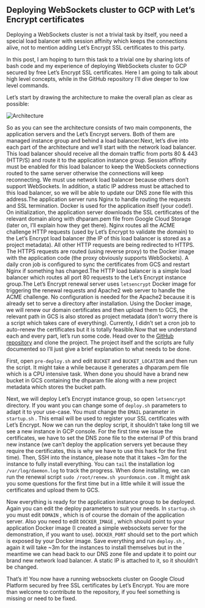 ## Deploying WebSockets cluster to GCP with Let’s Encrypt certificates

Deploying a WebSockets cluster is not a trivial task by itself, you need a special load balancer with session affinity which keeps the connections alive, not to mention adding Let’s Encrypt SSL certificates to this party.

In this post, I am hoping to turn this task to a trivial one by sharing lots of bash code and my experience of deploying WebSockets cluster to GCP secured by free Let’s Encrypt SSL certificates. Here I am going to talk about high level concepts, while in the GitHub repository I’ll dive deeper to low level commands.

Let’s start by drawing the architecture to make the overall plan as clear as possible:

![Architecture](//images.ctfassets.net/de3wzrfouuq1/7b31NcjzOOKxN5AQ17KIOc/167d78e9a3ea183ac35c0cc939617f10/2.png)


So as you can see the architecture consists of two main components, the application servers and the Let’s Encrypt servers. Both of them are managed instance group and behind a load balancer.Next, let’s dive into each part of the architecture and we’ll start with the network load balancer. This load balancer should receive all the domain traffic from ports 80 &amp; 443 (HTTP/S) and route it to the application instance group. Session affinity must be enabled for this load balancer to keep the WebSockets connections routed to the same server otherwise the connections will keep reconnecting. We must use network load balancer because others don’t support WebSockets. In addition, a static IP address must be attached to this load balancer, so we will be able to update our DNS zone file with this address.The application server runs Nginx to handle routing the requests and SSL termination. Docker is used for the application itself (your code!). On initialization, the application server downloads the SSL certificates of the relevant domain along with dhparam.pem file from Google Cloud Storage (later on, I’ll explain how they get there). Nginx routes all the ACME challenge HTTP requests (used by Let’s Encrypt to validate the domain) to the Let’s Encrypt load balancer (the IP of this load balancer is stored as a project metadata). All other HTTP requests are being redirected to HTTPS. The HTTPS requests are routed (using reverse proxy) to the Docker image with the application code (the proxy obviously supports WebSockets). A daily cron job is configured to sync the certificates from GCS and restart Nginx if something has changed.The HTTP load balancer is a simple load balancer which routes all port 80 requests to the Let’s Encrypt instance group.The Let’s Encrypt renewal server uses `letsencrypt` Docker image for triggering the renewal requests and Apache2 web server to handle the ACME challenge. No configuration is needed for the Apache2 because it is already set to serve a directory after installation. Using the Docker image, we will renew our domain certificates and then upload them to GCS, the relevant path in GCS is also stored as project metadata (don’t worry there is a script which takes care of everything). Currently, I didn’t set a cron job to auto-renew the certificates but it is totally feasible.Now that we understand each and every part, let’s run some code. Head over to the [GitHub repository](http://bit.ly/2gWsG9B) and clone the project. The project itself and the scripts are fully documented so I’ll just give a brief explanation to what needs to be done.

First, open `pre-deploy.sh` and edit `BUCKET` and `BUCKET_LOCATION` and then run the script. It might take a while because it generates a dhparam.pem file which is a CPU intensive task. When done you should have a brand new bucket in GCS containing the dhparam file along with a new project metadata which stores the bucket path.

Next, we will deploy Let’s Encrypt instance group, so open `letsencrypt` directory. If you want you can change some of `deploy.sh` parameters to adapt it to your use-case. You must change the `EMAIL` parameter in `startup.sh` . This email will be used to register your SSL certificates with Let’s Encrypt. Now we can run the deploy script, it shouldn’t take long till we see a new instance in GCP console. For the first time we issue the certificates, we have to set the DNS zone file to the external IP of this brand new instance (we can’t deploy the application servers yet because they require the certificates, this is why we have to use this hack for the first time). Then, SSH into the instance, please note that it takes ~3m for the instance to fully install everything. You can `tail` the installation log `/var/log/daemon.log` to track the progress. When done installing, we can run the renewal script `sudo /root/renew.sh yourdomain.com` . It might ask you some questions for the first time but in a little while it will issue the certificates and upload them to GCS.

Now everything is ready for the application instance group to be deployed. Again you can edit the deploy parameters to suit your needs. In `startup.sh` you must edit `DOMAIN` , which is of course the domain of the application server. Also you need to edit `DOCKER_IMAGE` , which should point to your application Docker image (I created a simple websockets server for the demonstration, if you want to use). `DOCKER_PORT` should set to the port which is exposed by your Docker image. Save everything and run `deploy.sh` , again it will take ~3m for the instances to install themselves but in the meantime we can head back to our DNS zone file and update it to point our brand new network load balancer. A static IP is attached to it, so it shouldn’t be changed.

That’s it! You now have a running websockets cluster on Google Cloud Platform secured by free SSL certificates by Let’s Encrypt. You are more than welcome to contribute to the repository, if you feel something is missing or need to be fixed.
